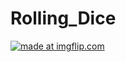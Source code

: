 # Rolling_Dice

<a href="https://imgflip.com/gif/24m1xx"><img src="https://i.imgflip.com/24m1xx.gif" title="made at imgflip.com"/></a>
